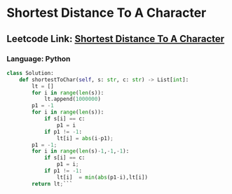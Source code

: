# Shortest Distance To A Character

## Leetcode Link: [Shortest Distance To A Character](https://leetcode.com/problems/shortest-distance-to-a-character/)
### Language: Python

```py
class Solution:
    def shortestToChar(self, s: str, c: str) -> List[int]:
        lt = []
        for i in range(len(s)):
            lt.append(1000000)
        p1 = -1
        for i in range(len(s)):
            if s[i] == c:
                p1 = i
            if p1 != -1:
                lt[i] = abs(i-p1);
        p1 = -1;
        for i in range(len(s)-1,-1,-1):
            if s[i] == c:
                p1 = i;
            if p1 != -1:
                lt[i]  = min(abs(p1-i),lt[i])
        return lt;```



